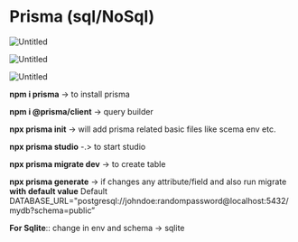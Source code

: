 # Prisma (sql/NoSql)

![Untitled](https://prod-files-secure.s3.us-west-2.amazonaws.com/ac703bab-e1b4-4984-85ae-3f2769efc34d/6454186b-1c0e-46cf-929e-3e09e0740528/Untitled.png)

![Untitled](https://prod-files-secure.s3.us-west-2.amazonaws.com/ac703bab-e1b4-4984-85ae-3f2769efc34d/f46664d2-b03c-4308-a093-4e4f5c12dd3e/Untitled.png)

![Untitled](https://prod-files-secure.s3.us-west-2.amazonaws.com/ac703bab-e1b4-4984-85ae-3f2769efc34d/1cdb56b8-c3f8-47ba-918a-6141e558e47a/Untitled.png)

**npm i prisma** → to install prisma

**npm i @prisma/client** → query builder

**npx prisma init** → will add prisma related basic files like scema env etc.

**npx prisma studio** -.> to start studio

**npx prisma migrate dev** → to create table

**npx prisma generate** → if changes any attribute/field and also run migrate **with default value**
Default  DATABASE_URL="postgresql://johndoe:randompassword@localhost:5432/mydb?schema=public”

**For Sqlite**:: change in env and schema → sqlite